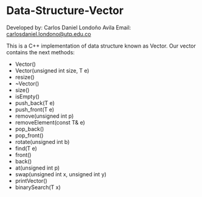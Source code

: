 # Data-Structure-Vector
Developed by: Carlos Daniel Londoño Avila
Email: carlosdaniel.londono@utp.edu.co

This is a C++ implementation of data structure known as Vector.
Our vector contains the next methods:
- Vector()
- Vector(unsigned int size, T e)
- resize()
- ~Vector()
- size()
- isEmpty()   
- push_back(T e)
- push_front(T e)	  
- remove(unsigned int p)     
- removeElement(const T& e)	 
- pop_back()   
- pop_front()  
- rotate(unsigned int b)
- find(T e)	 
- front()
- back()   
- at(unsigned int p)
- swap(unsigned int x, unsigned int y) 
- printVector()  
- binarySearch(T x)	   
